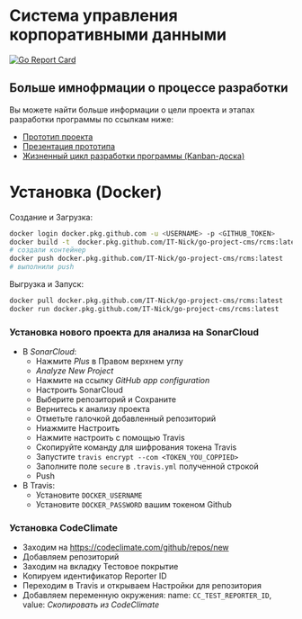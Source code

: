 # Система управления корпоративными данными

[![Go Report Card](https://goreportcard.com/badge/github.com/)](https://goreportcard.com/report/github.com/)

## Больше имнофрмации о процессе разработки

Вы можете найти больше информации о цели проекта и этапах разработки программы по ссылкам ниже:

- [Прототип проекта](https://github.com/IT-Nick/demo)
- [Презентация прототипа](https://github.com/skoroDobavlyNavernoe)
- [Жизненный цикл разработки программы (Kanban-доска)](https://trello.com/)

# Установка (Docker)

Создание и Загрузка:

```bash
docker login docker.pkg.github.com -u <USERNAME> -p <GITHUB_TOKEN>
docker build -t  docker.pkg.github.com/IT-Nick/go-project-cms/rcms:latest .
# создали контейнер
docker push docker.pkg.github.com/IT-Nick/go-project-cms/rcms:latest
# выполнили push
```

Выгрузка и Запуск:

```bash
docker pull docker.pkg.github.com/IT-Nick/go-project-cms/rcms:latest
docker run docker.pkg.github.com/IT-Nick/go-project-cms/rcms:latest
```


### Установка нового проекта для анализа на SonarCloud

- В _SonarCloud_:
    - Нажмите _Plus_ в Правом верхнем углу
    - _Analyze New Project_
    - Нажмите на ссылку _GitHub app configuration_
    - Настроить SonarCloud
    - Выберите репозиторий и Сохраните
    - Вернитесь к анализу проекта
    - Отметьте галочкой добавленный репозиторий
    - Ниажмите Настроить
    - Нажмите настроить с помощью Travis
    - Скопируйте команду для шифрования токена Travis
    - Запустите `travis encrypt --com <TOKEN_YOU_COPPIED>`
    - Заполните поле `secure` в `.travis.yml` полученной строкой
    - Push
- В Travis:
    - Установите `DOCKER_USERNAME`
    - Установите `DOCKER_PASSWORD` вашим токеном Github

### Установка CodeClimate
- Заходим на <https://codeclimate.com/github/repos/new>
- Добавляем репозиторий
- Заходим на вкладку Тестовое покрытие
- Копируем идентификатор Reporter ID
- Переходим в Travis и открываем Настройки для репозитория
- Добавляем переменную окружения: name: `CC_TEST_REPORTER_ID`, value: _Скопировать из CodeClimate_
